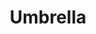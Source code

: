 ---
ee_id: '2210'
site: '1'
type: '2'
long_id: 2012-001 Umbrella
url: 2012-001-umbrella
title: Umbrella
year: '2012'
medium: Photograph
commission:
add_credit:
dims: 3 X 5
pitch: Photograph of a mis-shelved Rhianna CD.&nbsp;
ps: "<p>​​I took this photo in a Norwegian supermark (in the ice cream section). Sometimes
  these things find you. First thing of 2012. :)"
live_url:
related:
youtube:
imgs: umbrella-2012-001-digital-database-ih.jpg
subheading:
year2: '2012'
download:
add_credits:
related_code:
layout: things-i-made
---